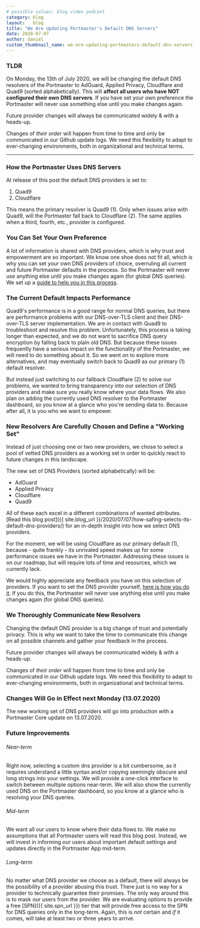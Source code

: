 ```yaml
---
# possible values: blog video podcast
category: blog
layout:   blog
title: "We Are Updating Portmaster's Default DNS Servers"
date: 2020-07-07
author: daniel
custom_thumbnail_name: we-are-updating-portmasters-default-dns-servers
---
```


### TLDR

On Monday, the 13th of July 2020, we will be changing the default DNS resolvers of the Portmaster to AdGuard, Applied Privacy, Cloudflare and Quad9 (sorted alphabetically). This will **affect all users who have NOT configured their own DNS servers**. If you have set your own preference the Portmaster will never use something else until you make changes again.

Future provider changes will always be communicated widely & with a heads-up.

Changes of _their order_ will happen from time to time and only be communicated in our Github update logs. We need this flexibility to adapt to ever-changing environments, both in organizational and technical terms.

---

### How the Portmaster Uses DNS Servers

At release of this post the default DNS providers is set to:

1. Quad9
2. Cloudflare

This means the primary resolver is Quad9 (1). Only when issues arise with Quad9, will the Portmaster fall back to Cloudflare (2). The same applies when a third, fourth, etc., provider is configured.

### You Can Set Your Own Preference

A lot of information is shared with DNS providers, which is why trust and empowerment are so important. We know one shoe does not fit all, which is why you can set your own DNS providers of choice, overruling all current and future Portmaster defaults in the process. So the Portmaster will never use anything else until you make changes again (for global DNS queries). We set up a [guide to help you in this process](https://github.com/safing/portmaster/wiki/DNS-Server-Settings).

### The Current Default Impacts Performance

Quad9's performance is in a good range for normal DNS queries, but there are performance problems with our DNS-over-TLS client and their DNS-over-TLS server implementation. We are in contact with Quad9 to troubleshoot and resolve this problem. Unfortunately, this process is taking longer than expected, and we do not want to sacrifice DNS query encryption by falling back to plain old DNS. But because these issues frequently have a serious impact on the functionality of the Portmaster, we will need to do something about it. So we went on to explore more alternatives, and may eventually switch back to Quad9 as our primary (1) default resolver.

But instead just switching to our fallback Cloudflare (2) to solve our problems, we wanted to bring transparency into our selection of DNS providers and make sure you really know where your data flows. We also plan on adding the currently used DNS resolver to the Portmaster dashboard, so you know at a glance who you're sending data to. Because after all, it is you who we want to empower.

### New Resolvers Are Carefully Chosen and Define a "Working Set"

Instead of just choosing one or two new providers, we chose to select a pool of vetted DNS providers as a working set in order to quickly react to future changes in this landscape.

The new set of DNS Providers (sorted alphabetically) will be:

- AdGuard
- Applied Privacy
- Cloudflare
- Quad9

All of these each excel in a different combinations of wanted attributes. [Read this blog post]({{ site.blog_url }}/2020/07/07/how-safing-selects-its-default-dns-providers/) for an in-depth insight into how we select DNS providers.

For the moment, we will be using Cloudflare as our primary default (1), because - quite frankly - its unrivaled speed makes up for some performance issues we have in the Portmaster. Addressing these issues is on our roadmap, but will require lots of time and resources, which we currently lack.

We would highly appreciate any feedback you have on this selection of providers. If you want to set the DNS provider yourself, [here is how you do it](https://github.com/safing/portmaster/wiki/DNS-Server-Settings). If you do this, the Portmaster will never use anything else until you make changes again (for global DNS queries).

### We Thoroughly Communicate New Resolvers

Changing the default DNS provider is a big change of trust and potentially privacy. This is why we want to take the time to communicate this change on all possible channels and gather your feedback in the process.

Future provider changes will always be communicated widely & with a heads-up.

Changes of _their order_ will happen from time to time and only be communicated in our Github update logs. We need this flexibility to adapt to ever-changing environments, both in organizational and technical terms.

### Changes Will Go in Effect next Monday (13.07.2020)

The new working set of DNS providers will go into production with a Portmaster Core update on 13.07.2020.

### Future Improvements

###### Near-term
Right now, selecting a custom dns provider is a bit cumbersome, as it requires understand a little syntax and/or copying seemingly obscure and long strings into your settings. We will provide a one-click interface to switch between multiple options near-term. We will also show the currently used DNS on the Portmaster dashboard, so you know at a glance who is resolving your DNS queries.

###### Mid-term
We want all our users to know where their data flows to. We make no assumptions that all Portmaster users will read this blog post. Instead, we will invest in informing our users about important default settings and updates directly in the Portmaster App mid-term.

###### Long-term
No matter what DNS provider we choose as a default, there will always be the possibility of a provider abusing this trust. There just is no way for a provider to technically guarantee their promises. The only way around this is to mask our users from the provider. We are evaluating options to provide a free [SPN]({{ site.spn_url }}) tier that will provide free access to the SPN for DNS queries only in the long-term. Again, this is _not_ certain and _if_ it comes, will take at least two or three years to arrive.
